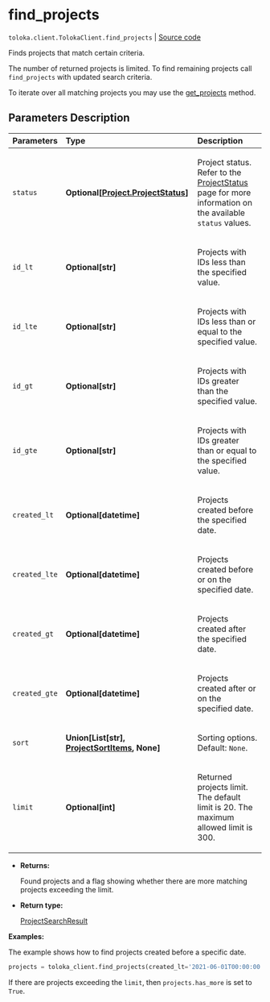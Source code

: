 # find_projects
`toloka.client.TolokaClient.find_projects` | [Source code](https://github.com/Toloka/toloka-kit/blob/v1.1.0.post1/src/client/__init__.py#L1074)

Finds projects that match certain criteria.


The number of returned projects is limited. To find remaining projects call `find_projects` with updated search criteria.

To iterate over all matching projects you may use the [get_projects](toloka.client.TolokaClient.get_projects.md) method.

## Parameters Description

| Parameters | Type | Description |
| :----------| :----| :-----------|
`status`|**Optional\[[Project.ProjectStatus](toloka.client.project.Project.ProjectStatus.md)\]**|<p>Project status. Refer to the [ProjectStatus](toloka.client.project.Project.ProjectStatus.md) page for more information on the available `status` values.</p>
`id_lt`|**Optional\[str\]**|<p>Projects with IDs less than the specified value.</p>
`id_lte`|**Optional\[str\]**|<p>Projects with IDs less than or equal to the specified value.</p>
`id_gt`|**Optional\[str\]**|<p>Projects with IDs greater than the specified value.</p>
`id_gte`|**Optional\[str\]**|<p>Projects with IDs greater than or equal to the specified value.</p>
`created_lt`|**Optional\[datetime\]**|<p>Projects created before the specified date.</p>
`created_lte`|**Optional\[datetime\]**|<p>Projects created before or on the specified date.</p>
`created_gt`|**Optional\[datetime\]**|<p>Projects created after the specified date.</p>
`created_gte`|**Optional\[datetime\]**|<p>Projects created after or on the specified date.</p>
`sort`|**Union\[List\[str\], [ProjectSortItems](toloka.client.search_requests.ProjectSortItems.md), None\]**|<p>Sorting options. Default: `None`.</p>
`limit`|**Optional\[int\]**|<p>Returned projects limit. The default limit is 20. The maximum allowed limit is 300.</p>

* **Returns:**

  Found projects and a flag showing whether there are more matching projects exceeding the limit.

* **Return type:**

  [ProjectSearchResult](toloka.client.search_results.ProjectSearchResult.md)

**Examples:**

The example shows how to find projects created before a specific date.

```python
projects = toloka_client.find_projects(created_lt='2021-06-01T00:00:00')
```

If there are projects exceeding the `limit`, then `projects.has_more` is set to `True`.
